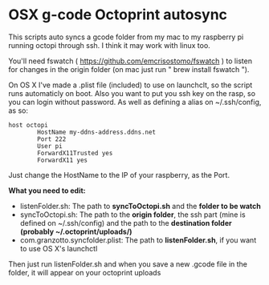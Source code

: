 # OSX g-code Octoprint autosync
This scripts auto syncs a gcode folder from my mac to my raspberry pi running octopi through ssh. I think it may work with linux too.

You'll need fswatch ( https://github.com/emcrisostomo/fswatch ) to listen for changes in the origin folder (on mac just run " brew install fswatch ").

On OS X I've made a .plist file (included) to use on launchclt, so the script runs automaticly on boot.
Also you want to put you ssh key on the rasp, so you can login without password. As well as defining a alias on ~/.ssh/config, as so:

```
host octopi
        HostName my-ddns-address.ddns.net
        Port 222
        User pi
        ForwardX11Trusted yes
        ForwardX11 yes
```

Just change the HostName to the IP of your raspberry, as the Port.

**What you need to edit:**

* listenFolder.sh: The path to **syncToOctopi.sh** and the **folder to be watch**
* syncToOctopi.sh: The path to the **origin folder**, the ssh part (mine is defined on ~/.ssh/config) and the path to the **destination folder (probably ~/.octoprint/uploads/)**
* com.granzotto.syncfolder.plist: The path to **listenFolder.sh**, if you want to use OS X's launchctl

Then just run listenFolder.sh and when you save a new .gcode file in the folder, it will appear on your octoprint uploads
